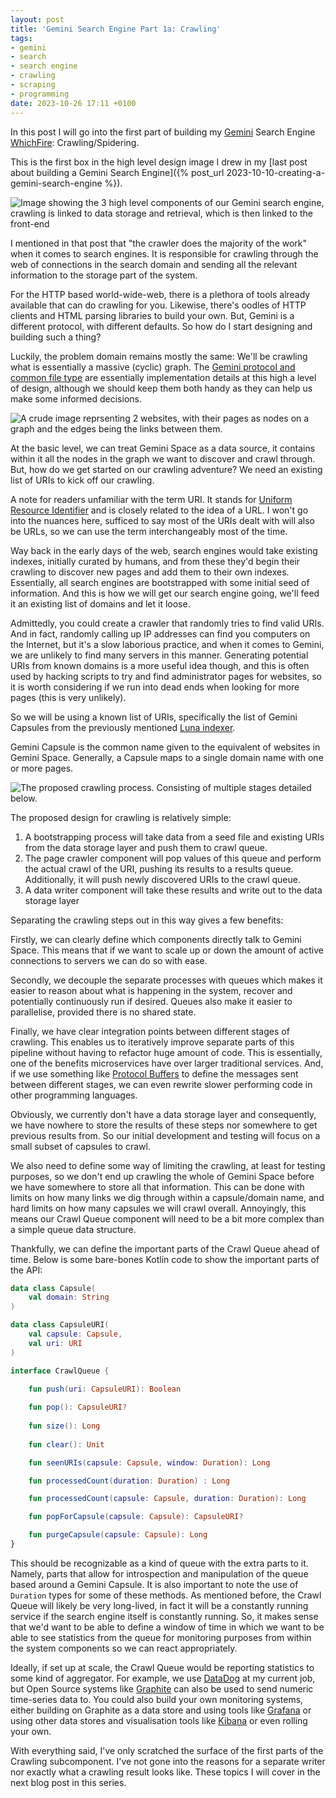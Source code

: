 ```yaml
---
layout: post
title: 'Gemini Search Engine Part 1a: Crawling'
tags:
- gemini
- search
- search engine
- crawling
- scraping
- programming
date: 2023-10-26 17:11 +0100
---
```

In this post I will go into the first part of building my
[Gemini](https://geminiprotocol.net/) Search Engine
[WhichFire](https://github.com/LyndonArmitage/WhichFire): Crawling/Spidering.

This is the first box in the high level design image I drew in my
[last post about building a Gemini Search 
Engine]({% post_url 2023-10-10-creating-a-gemini-search-engine %}).

<img
    title='The 3 high level components of our Gemini search engine'
    alt='Image showing the 3 high level components of our Gemini search engine,
    crawling is linked to data storage and retrieval, which is then linked to
    the front-end'
    src='{{ "assets/gemini-search/high-level-1.svg" | absolute_url }}'
    class='blog-image'
/>

I mentioned in that post that "the crawler does the majority of the work" when
it comes to search engines. It is responsible for crawling through the web of
connections in the search domain and sending all the relevant information to
the storage part of the system.

For the HTTP based world-wide-web, there is a plethora of tools already
available that can do crawling for you. Likewise, there's oodles of HTTP
clients and HTML parsing libraries to build your own. But, Gemini is a
different protocol, with different defaults. So how do I start designing and
building such a thing?

Luckily, the problem domain remains mostly the same: We'll be crawling what is
essentially a massive (cyclic) graph. The [Gemini protocol and common file
type](https://geminiprotocol.net/docs/specification.gmi)
are essentially implementation details at this high a level of design, although
we should keep them both handy as they can help us make some informed
decisions.

<img
    title='A crude example of what the WWW looks like as a graph'
    alt='A crude image reprsenting 2 websites, with their pages as nodes on a
    graph and the edges being the links between them.'
    src='{{ "assets/gemini-search/graph-example.svg" | absolute_url }}'
    class='blog-image'
/>

At the basic level, we can treat Gemini Space as a data source, it contains
within it all the nodes in the graph we want to discover and crawl through.
But, how do we get started on our crawling adventure? We need an existing list
of URIs to kick off our crawling.

<p class="message"> A note for readers unfamiliar with the term URI. It stands
for <a href='https://en.wikipedia.org/wiki/Uniform_Resource_Identifier'
target='_blank'>Uniform Resource Identifier</a> and is closely related to the
idea of a URL. I won't go into the nuances here, sufficed to say most of the
URIs dealt with will also be URLs, so we can use the term interchangeably most
of the time. </p>

Way back in the early days of the web, search engines would take existing
indexes, initially curated by humans, and from these they'd begin their
crawling to discover new pages and add them to their own indexes. Essentially,
all search engines are bootstrapped with some initial seed of information. And
this is how we will get our search engine going, we'll feed it an existing list
of domains and let it loose.

Admittedly, you could create a crawler that randomly tries to find valid URIs.
And in fact, randomly calling up IP addresses can find you computers on the
Internet, but it's a slow laborious practice, and when it comes to Gemini, we
are unlikely to find many servers in this manner. Generating potential URIs
from known domains is a more useful idea though, and this is often used by
hacking scripts to try and find administrator pages for websites, so it is
worth considering if we run into dead ends when looking for more pages (this is
very unlikely).

So we will be using a known list of URIs, specifically the list of Gemini
Capsules from the previously mentioned [Luna
indexer](https://portal.mozz.us/gemini/gemini.bortzmeyer.org/software/lupa/stats.gmi).

Gemini Capsule is the common name given to the equivalent of websites in Gemini
Space. Generally, a Capsule maps to a single domain name with one or more
pages.

<img
    title='A breakdown of the proposed crawling process'
    alt='The proposed crawling process. Consisting of multiple stages detailed
    below.'
    src='{{ "assets/gemini-search/crawling-1.svg" | absolute_url }}'
    class='blog-image'
/>

The proposed design for crawling is relatively simple:

1. A bootstrapping process will take data from a seed file and existing URIs
   from the data storage layer and push them to crawl queue.
2. The page crawler component will pop values of this queue and perform the
   actual crawl of the URI, pushing its results to a results queue.
   Additionally, it will push newly discovered URIs to the crawl queue.
3. A data writer component will take these results and write out to the data
   storage layer

Separating the crawling steps out in this way gives a few benefits:

Firstly, we can clearly define which components directly talk to Gemini Space.
This means that if we want to scale up or down the amount of active connections
to servers we can do so with ease.

Secondly, we decouple the separate processes with queues which makes it easier
to reason about what is happening in the system, recover and potentially
continuously run if desired. Queues also make it easier to parallelise,
provided there is no shared state.

Finally, we have clear integration points between different stages of crawling.
This enables us to iteratively improve separate parts of this pipeline without
having to refactor huge amount of code. This is essentially, one of the
benefits microservices have over larger traditional services. And, if we use
something like [Protocol Buffers](https://protobuf.dev/) to define the messages
sent between different stages, we can even rewrite slower performing code in
other programming languages.

Obviously, we currently don't have a data storage layer and consequently, we
have nowhere to store the results of these steps nor somewhere to get previous
results from. So our initial development and testing will focus on a small
subset of capsules to crawl.

We also need to define some way of limiting the crawling, at least for testing
purposes, so we don't end up crawling the whole of Gemini Space before we have
somewhere to store all that information. This can be done with limits on how
many links we dig through within a capsule/domain name, and hard limits on how
many capsules we will crawl overall. Annoyingly, this means our Crawl Queue
component will need to be a bit more complex than a simple queue data
structure.

Thankfully, we can define the important parts of the Crawl Queue ahead of time.
Below is some bare-bones Kotlin code to show the important parts of the API:

```kotlin
data class Capsule(
    val domain: String
)

data class CapsuleURI(
    val capsule: Capsule,
    val uri: URI
)

interface CrawlQueue {

    fun push(uri: CapsuleURI): Boolean
    
    fun pop(): CapsuleURI?
    
    fun size(): Long
    
    fun clear(): Unit

    fun seenURIs(capsule: Capsule, window: Duration): Long

    fun processedCount(duration: Duration) : Long

    fun processedCount(capsule: Capsule, duration: Duration): Long

    fun popForCapsule(capsule: Capsule): CapsuleURI?

    fun purgeCapsule(capsule: Capsule): Long
}
```

This should be recognizable as a kind of queue with the extra parts to it.
Namely, parts that allow for introspection and manipulation of the queue based
around a Gemini Capsule. It is also important to note the use of `Duration`
types for some of these methods. As mentioned before, the Crawl Queue will
likely be very long-lived, in fact it will be a constantly running service if
the search engine itself is constantly running. So, it makes sense that we'd
want to be able to define a window of time in which we want to be able to see
statistics from the queue for monitoring purposes from within the system
components so we can react appropriately.

Ideally, if set up at scale, the Crawl Queue would be reporting statistics to
some kind of aggregator. For example, we use
[DataDog](https://www.datadoghq.com/) at my current job, but Open Source
systems like
[Graphite](https://graphite.readthedocs.io/en/stable/overview.html) can also be
used to send numeric time-series data to. You could also build your own
monitoring systems, either building on Graphite as a data store and using tools
like [Grafana](https://grafana.com/) or using other data stores and
visualisation tools like [Kibana](https://www.elastic.co/kibana) or even
rolling your own.

With everything said, I've only scratched the surface of the first parts of the
Crawling subcomponent. I've not gone into the reasons for a separate writer nor
exactly what a crawling result looks like. These topics I will cover in the
next blog post in this series.
